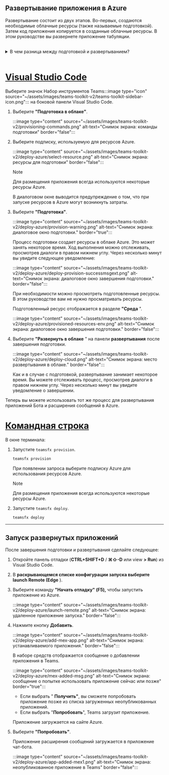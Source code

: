 ## <a name="deploy-your-app-to-azure"></a>Развертывание приложения в Azure

Развертывание состоит из двух этапов.  Во-первых, создаются необходимые облачные ресурсы (также называемые подготовкой). Затем код приложения копируется в созданные облачные ресурсы. В этом руководстве вы развернете приложение табуляции.
<br> 
<br>
<details>
<summary>В чем разница между подготовкой и развертыванием?</summary>
<br>
На <b>шаге</b> подготовки создаются ресурсы в Azure и Microsoft 365 приложения, но код (HTML, CSS, JavaScript и т. д.) не копируется в ресурсы. На <b>шаге</b> "Развертывание" код приложения копируется в ресурсы, созданные на этапе подготовки. Обычно развертывание выполняется несколько раз без подготовки новых ресурсов. Так как этап подготовки может занять некоторое время, он отделен от шага развертывания.
</details>
<br>

# <a name="visual-studio-code"></a>[Visual Studio Code](#tab/vscode)

Выберите значок Набор инструментов Teams:::image type="icon" source="~/assets/images/teams-toolkit-v2/teams-toolkit-sidebar-icon.png"::: на боковой панели Visual Studio Code.

1. Выберите **"Подготовка в облаке"**.

   :::image type="content" source="~/assets/images/teams-toolkit-v2/provisioning-commands.png" alt-text="Снимок экрана: команды подготовки" border="false":::

1. Выберите подписку, используемую для ресурсов Azure.

    :::image type="content" source="~/assets/images/teams-toolkit-v2/deploy-azure/select-resource.png" alt-text="Снимок экрана: ресурсы для подготовки" border="false":::

   > [!NOTE]
   > Для размещения приложения всегда используются некоторые ресурсы Azure.

    В диалоговом окне выводится предупреждение о том, что при запуске ресурсов в Azure могут возникнуть затраты.

1. Выберите **"Подготовка"**.

   :::image type="content" source="~/assets/images/teams-toolkit-v2/deploy-azure/provision-warning.png" alt-text="Снимок экрана: диалоговое окно подготовки." border="true":::

   Процесс подготовки создает ресурсы в облаке Azure. Это может занять некоторое время. Ход выполнения можно отслеживать, просмотрев диалоги в правом нижнем углу. Через несколько минут вы увидите следующее уведомление:

   :::image type="content" source="~/assets/images/teams-toolkit-v2/deploy-azure/deploy-provision-successmsgext.png" alt-text="Снимок экрана: диалоговое окно завершения подготовки." border="false":::

    При необходимости можно просмотреть подготовленные ресурсы. В этом руководстве вам не нужно просматривать ресурсы.

    Подготовленный ресурс отображается в разделе **"Среда** ".

    :::image type="content" source="~/assets/images/teams-toolkit-v2/deploy-azure/provisioned-resources-env.png" alt-text="Снимок экрана: диалоговое окно завершения подготовки." border="false":::

1. Выберите **"Развернуть в облаке** " на панели **развертывания** после завершения подготовки.

   :::image type="content" source="~/assets/images/teams-toolkit-v2/deploy-azure/deploy-cloud.png" alt-text="Снимок экрана: место развертывания в облаке." border="false":::

   Как и в случае с подготовкой, развертывание занимает некоторое время. Вы можете отслеживать процесс, просмотрев диалоги в правом нижнем углу. Через несколько минут вы увидите уведомление о завершении.

Теперь вы можете использовать тот же процесс для развертывания приложений Бота и расширения сообщений в Azure.

# <a name="command-line"></a>[Командная строка](#tab/cli)

В окне терминала:

1. Запустите `teamsfx provision`.

   ``` bash
   teamsfx provision
   ```

   При появлении запроса выберите подписку Azure для использования ресурсов Azure.

   > [!NOTE]
   > Для размещения приложения всегда используются некоторые ресурсы Azure.

1. Запустите `teamsfx deploy`.

   ``` bash
   teamsfx deploy
   ```

---

## <a name="run-the-deployed-app"></a>Запуск развернутых приложений

После завершения подготовки и развертывания сделайте следующее:

1. Откройте панель отладки (**CTRL+SHIFT+D** / **⌘⇧-D** или view **> Run**) из Visual Studio Code.
1. В **раскрывающемся списке конфигурации запуска выберите launch Remote (Edge** ).
1. Выберите команду **"Начать отладку" (F5),** чтобы запустить приложение из Azure.

   :::image type="content" source="~/assets/images/teams-toolkit-v2/deploy-azure/launch-remote.png" alt-text="Снимок экрана: удаленное приложение запуска." border="false":::

1. Нажмите кнопку **Добавить**.

   :::image type="content" source="~/assets/images/teams-toolkit-v2/deploy-azure/add-mex-app.png" alt-text="Снимок экрана: устанавливаемого приложения." border="false":::

   В наборе средств отображается сообщение о добавлении приложения в Teams.

   :::image type="content" source="~/assets/images/teams-toolkit-v2/deploy-azure/mex-added-msg.png" alt-text="Снимок экрана: сообщение о попытке использовать приложение сейчас или позже" border="true":::
 
    - Если выбрать " **Получить"**, вы сможете попробовать приложение позже из списка загруженных неопубликованных приложений.
    - Если выбрать "**Попробовать**", Teams загрузит приложение.

   Приложение загружается на сайте Azure.
   
1. Выберите **"Попробовать"**.

   Приложение расширения сообщений загружается в приложение чат-бота.

   :::image type="content" source="~/assets/images/teams-toolkit-v2/deploy-azure/app-added-mex1.png" alt-text="Снимок экрана: неопубликованное приложение в Teams" border="false":::





